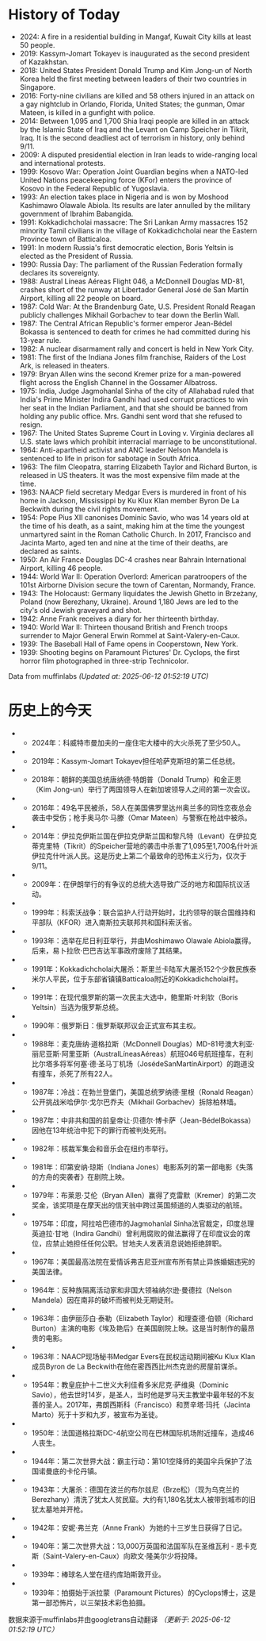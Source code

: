 # History of Today 

- 2024: A fire in a residential building in Mangaf, Kuwait City kills at least 50 people.
- 2019: Kassym-Jomart Tokayev is inaugurated as the second president of Kazakhstan.
- 2018: United States President Donald Trump and Kim Jong-un of North Korea held the first meeting between leaders of their two countries in Singapore.
- 2016: Forty-nine civilians are killed and 58 others injured in an attack on a gay nightclub in Orlando, Florida, United States; the gunman, Omar Mateen, is killed in a gunfight with police.
- 2014: Between 1,095 and 1,700 Shia Iraqi people are killed in an attack by the Islamic State of Iraq and the Levant on Camp Speicher in Tikrit, Iraq. It is the second deadliest act of terrorism in history, only behind 9/11.
- 2009: A disputed presidential election in Iran leads to wide-ranging local and international protests.
- 1999: Kosovo War: Operation Joint Guardian begins when a NATO-led United Nations peacekeeping force (KFor) enters the province of Kosovo in the Federal Republic of Yugoslavia.
- 1993: An election takes place in Nigeria and is won by Moshood Kashimawo Olawale Abiola. Its results are later annulled by the military government of Ibrahim Babangida.
- 1991: Kokkadichcholai massacre: The Sri Lankan Army massacres 152 minority Tamil civilians in the village of Kokkadichcholai near the Eastern Province town of Batticaloa.
- 1991: In modern Russia's first democratic election, Boris Yeltsin is elected as the President of Russia.
- 1990: Russia Day: The parliament of the Russian Federation formally declares its sovereignty.
- 1988: Austral Líneas Aéreas Flight 046, a McDonnell Douglas MD-81, crashes short of the runway at Libertador General José de San Martín Airport, killing all 22 people on board.
- 1987: Cold War: At the Brandenburg Gate, U.S. President Ronald Reagan publicly challenges Mikhail Gorbachev to tear down the Berlin Wall.
- 1987: The Central African Republic's former emperor Jean-Bédel Bokassa is sentenced to death for crimes he had committed during his 13-year rule.
- 1982: A nuclear disarmament rally and concert is held in New York City.
- 1981: The first of the Indiana Jones film franchise, Raiders of the Lost Ark, is released in theaters.
- 1979: Bryan Allen wins the second Kremer prize for a man-powered flight across the English Channel in the Gossamer Albatross.
- 1975: India, Judge Jagmohanlal Sinha of the city of Allahabad ruled that India's Prime Minister Indira Gandhi had used corrupt practices to win her seat in the Indian Parliament, and that she should be banned from holding any public office. Mrs. Gandhi sent word that she refused to resign.
- 1967: The United States Supreme Court in Loving v. Virginia declares all U.S. state laws which prohibit interracial marriage to be unconstitutional.
- 1964: Anti-apartheid activist and ANC leader Nelson Mandela is sentenced to life in prison for sabotage in South Africa.
- 1963: The film Cleopatra, starring Elizabeth Taylor and Richard Burton, is released in US theaters. It was the most expensive film made at the time.
- 1963: NAACP field secretary Medgar Evers is murdered in front of his home in Jackson, Mississippi by Ku Klux Klan member Byron De La Beckwith during the civil rights movement.
- 1954: Pope Pius XII canonises Dominic Savio, who was 14 years old at the time of his death, as a saint, making him at the time the youngest unmartyred saint in the Roman Catholic Church. In 2017, Francisco and Jacinta Marto, aged ten and nine at the time of their deaths, are declared as saints.
- 1950: An Air France Douglas DC-4 crashes near Bahrain International Airport, killing 46 people.
- 1944: World War II: Operation Overlord: American paratroopers of the 101st Airborne Division secure the town of Carentan, Normandy, France.
- 1943: The Holocaust: Germany liquidates the Jewish Ghetto in Brzeżany, Poland (now Berezhany, Ukraine). Around 1,180 Jews are led to the city's old Jewish graveyard and shot.
- 1942: Anne Frank receives a diary for her thirteenth birthday.
- 1940: World War II: Thirteen thousand British and French troops surrender to Major General Erwin Rommel at Saint-Valery-en-Caux.
- 1939: The Baseball Hall of Fame opens in Cooperstown, New York.
- 1939: Shooting begins on Paramount Pictures' Dr. Cyclops, the first horror film photographed in three-strip Technicolor.

Data from muffinlabs
*(Updated at: 2025-06-12 01:52:19 UTC)*

# 历史上的今天 

- -  2024年：科威特市曼加夫的一座住宅大楼中的大火杀死了至少50人。
- -  2019年：Kassym-Jomart Tokayev担任哈萨克斯坦的第二任总统。
- -  2018年：朝鲜的美国总统唐纳德·特朗普（Donald Trump）和金正恩（Kim Jong-un）举行了两国领导人在新加坡领导人之间的第一次会议。
- -  2016年：49名平民被杀，58人在美国佛罗里达州奥兰多的同性恋夜总会袭击中受伤；枪手奥马尔·马滕（Omar Mateen）与警察在枪战中被杀。
- -  2014年：伊拉克伊斯兰国在伊拉克伊斯兰国和黎凡特（Levant）在伊拉克蒂克里特（Tikrit）的Speicher营地的袭击中杀害了1,095至1,700名什叶派伊拉克什叶派人民。这是历史上第二个最致命的恐怖主义行为，仅次于9/11。
- -  2009年：在伊朗举行的有争议的总统大选导致广泛的地方和国际抗议活动。
- -  1999年：科索沃战争：联合监护人行动开始时，北约领导的联合国维持和平部队（KFOR）进入南斯拉夫联邦共和国科索沃省。
- -  1993年：选举在尼日利亚举行，并由Moshimawo Olawale Abiola赢得。后来，易卜拉欣·巴巴吉达军事政府废除了其结果。
- -  1991年：Kokkadichcholai大屠杀：斯里兰卡陆军大屠杀152个少数民族泰米尔人平民，位于东部省镇镇Batticaloa附近的Kokkadichcholai村。
- -  1991年：在现代俄罗斯的第一次民主大选中，鲍里斯·叶利钦（Boris Yeltsin）当选为俄罗斯总统。
- -  1990年：俄罗斯日：俄罗斯联邦议会正式宣布其主权。
- -  1988年：麦克唐纳·道格拉斯（McDonnell Douglas）MD-81号澳大利亚·丽尼亚斯·阿里亚斯（AustralLíneasAéreas）航班046号航班撞车，在利比尔塔多将军何塞·德·圣马丁机场（JosédeSanMartínAirport）的跑道没有撞车，杀死了所有22人。
- -  1987年：冷战：在勃兰登堡门，美国总统罗纳德·里根（Ronald Reagan）公开挑战米哈伊尔·戈尔巴乔夫（Mikhail Gorbachev）拆除柏林墙。
- -  1987年：中非共和国的前皇帝让·贝德尔·博卡萨（Jean-BédelBokassa）因他在13年统治中犯下的罪行而被判处死刑。
- -  1982年：核裁军集会和音乐会在纽约市举行。
- -  1981年：印第安纳·琼斯（Indiana Jones）电影系列的第一部电影《失落的方舟的突袭者》在剧院上映。
- -  1979年：布莱恩·艾伦（Bryan Allen）赢得了克雷默（Kremer）的第二次奖金，该奖项是在摩天出的信天翁中跨过英国频道的人类驱动的航班。
- -  1975年：印度，阿拉哈巴德市的Jagmohanlal Sinha法官裁定，印度总理英迪拉·甘地（Indira Gandhi）曾利用腐败的做法赢得了在印度议会的席位，应禁止她担任任何公职。甘地夫人发表消息说她拒绝辞职。
- -  1967年：美国最高法院在爱情诉弗吉尼亚州宣布所有禁止异族婚姻违宪的美国法律。
- -  1964年：反种族隔离活动家和非国大领袖纳尔逊·曼德拉（Nelson Mandela）因在南非的破坏而被判处无期徒刑。
- -  1963年：由伊丽莎白·泰勒（Elizabeth Taylor）和理查德·伯顿（Richard Burton）主演的电影《埃及艳后》在美国剧院上映。这是当时制作的最昂贵的电影。
- -  1963年：NAACP现场秘书Medgar Evers在民权运动期间被Ku Klux Klan成员Byron de La Beckwith在他在密西西比州杰克逊的房屋前谋杀。
- -  1954年：教皇庇护十二世义大利佳肴多米尼克·萨维奥（Dominic Savio），他去世时14岁，是圣人，当时他是罗马天主教堂中最年轻的不友善的圣人。2017年，弗朗西斯科（Francisco）和贾辛塔·玛托（Jacinta Marto）死于十岁和九岁，被宣布为圣徒。
- -  1950年：法国道格拉斯DC-4航空公司在巴林国际机场附近撞车，造成46人丧生。
- -  1944年：第二次世界大战：霸主行动：第101空降师的美国伞兵保护了法国诺曼底的卡伦丹镇。
- -  1943年：大屠杀：德国在波兰的布尔兹尼（Brze松）（现为乌克兰的Berezhany）清洗了犹太人贫民窟。大约有1,180名犹太人被带到城市的旧犹太墓地并开枪。
- -  1942年：安妮·弗兰克（Anne Frank）为她的十三岁生日获得了日记。
- -  1940年：第二次世界大战：13,000万英国和法国军队在圣维瓦利 - 恩卡克斯（Saint-Valery-en-Caux）向欧文·隆美尔少将投降。
- -  1939年：棒球名人堂在纽约库珀斯敦开业。
- -  1939年：拍摄始于派拉蒙（Paramount Pictures）的Cyclops博士，这是第一部恐怖片，以三架技术彩色拍摄。

数据来源于muffinlabs并由googletrans自动翻译
*（更新于: 2025-06-12 01:52:19 UTC）*